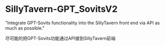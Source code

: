 # SillyTavern-GPT_SovitsV2
"Integrate GPT-Sovits functionality into the SillyTavern front end via API as much as possible."


尽可能的把GPT-Sovits功能通过API接到SillyTavern前端
